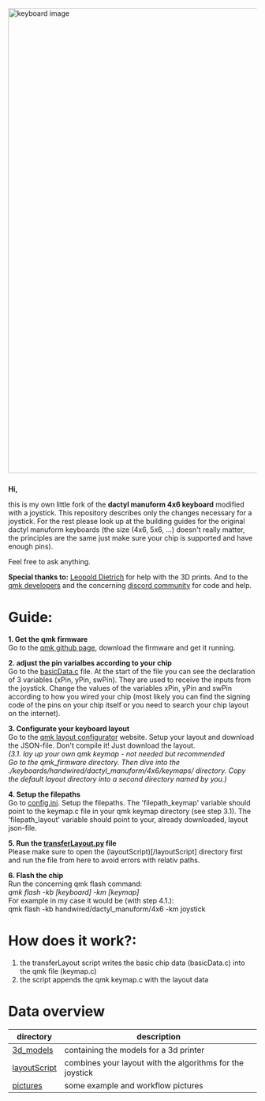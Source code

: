 <div>
<img src="/pictures/IMG_5070.JPG" alt="keyboard image"  style="align: left; margin-right: 10px; margin-bottom: 10px; width: 98vw;">
</div>

**Hi,**

this is my own little fork of the **dactyl manuform 4x6 keyboard** modified with a joystick. This repository describes only the changes necessary for a joystick. For the rest please look up at the building guides for the original dactyl manuform keyboards (the size (4x6, 5x6, ...) doesn't really matter, the principles are the same just make sure your chip is supported and have enough pins).

Feel free to ask anything.<br>

**Special thanks to:**
[Leopold Dietrich](https://www.leopold-dietrich.de/) for help with the 3D prints.
And to the [qmk developers](https://github.com/qmk/qmk_firmware) and the concerning [discord community](https://discord.com/invite/Uq7gcHh) for code and help.

# Guide:

**1. Get the qmk firmware**<br>
Go to the [qmk github page](https://github.com/qmk/qmk_firmware), download the firmware and get it running.

**2. adjust the pin varialbes according to your chip**<br>
Go to the [basicData.c](/layoutScript/basicData.c) file. At the start of the file you can see the declaration of 3 variables (xPin, yPin, swPin).
They are used to receive the inputs from the joystick. Change the values of the variables xPin, yPin and swPin according to how you wired your chip
(most likely you can find the signing code of the pins on your chip itself or you need to search your chip layout on the internet).

**3. Configurate your keyboard layout**<br>
Go to the [qmk layout configurator](https://config.qmk.fm/#/handwired/dactyl_manuform/4x6/LAYOUT) website. Setup your layout and download the JSON-file.
Don't compile it! Just download the layout.<br>
_(3.1. lay up your own qmk keymap - not needed but recommended <br>
Go to the qmk_firmware directory. Then dive into the ./keyboards/handwired/dactyl_manuform/4x6/keymaps/ directory.
Copy the default layout directory into a second directory named by you.)_

**4. Setup the filepaths**<br>
Go to [config.ini](/layoutScript/config.ini). Setup the filepaths.
The 'filepath_keymap' variable should point to the keymap.c file in your qmk keymap directory (see step 3.1).
The 'filepath_layout' variable should point to your, already downloaded, layout json-file.

**5. Run the [transferLayout.py](/layoutScript/transferLayout.py) file**<br>
Please make sure to open the (layoutScript)[/layoutScript] directory first and run the file from here to avoid errors with relativ paths.

**6. Flash the chip**<br>
Run the concerning qmk flash command:<br>
_qmk flash -kb [keyboard] -km [keymap]_ <br>
For example in my case it would be (with step 4.1.):<br>
qmk flash -kb handwired/dactyl_manuform/4x6 -km joystick<br>

# How does it work?:

1. the transferLayout script writes the basic chip data (basicData.c) into the qmk file (keymap.c)
2. the script appends the qmk keymap.c with the layout data

# Data overview

| directory                      | description                                               |
| ------------------------------ | --------------------------------------------------------- |
| [3d_models](/3d_models/)       | containing the models for a 3d printer                    |
| [layoutScript](/layoutScript/) | combines your layout with the algorithms for the joystick |
| [pictures](/pictures/)         | some example and workflow pictures                        |
